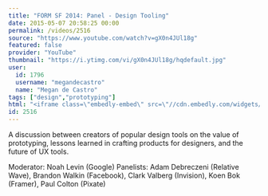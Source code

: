 ```yaml
---
title: "FORM SF 2014: Panel - Design Tooling"
date: 2015-05-07 20:58:25 00:00
permalink: /videos/2516
source: "https://www.youtube.com/watch?v=gX0n4JUl18g"
featured: false
provider: "YouTube"
thumbnail: "https://i.ytimg.com/vi/gX0n4JUl18g/hqdefault.jpg"
user:
  id: 1796
  username: "megandecastro"
  name: "Megan de Castro"
tags: ["design","prototyping"]
html: "<iframe class=\"embedly-embed\" src=\"//cdn.embedly.com/widgets/media.html?src=https%3A%2F%2Fwww.youtube.com%2Fembed%2FgX0n4JUl18g%3Fwmode%3Dtransparent%26feature%3Doembed&wmode=transparent&url=https%3A%2F%2Fwww.youtube.com%2Fwatch%3Fv%3DgX0n4JUl18g&image=https%3A%2F%2Fi.ytimg.com%2Fvi%2FgX0n4JUl18g%2Fhqdefault.jpg&key=daaebf4d9cdd46779200162d0ca86e20&type=text%2Fhtml&schema=youtube\" width=\"854\" height=\"480\" scrolling=\"no\" frameborder=\"0\" allowfullscreen></iframe>"
id: 2516
---
```


A discussion between creators of popular design tools on the value of prototyping, lessons learned in crafting products for designers, and the future of UX tools.

Moderator: Noah Levin (Google)
Panelists: Adam Debreczeni (Relative Wave), Brandon Walkin (Facebook), Clark Valberg (Invision), Koen Bok (Framer), Paul Colton (Pixate)
